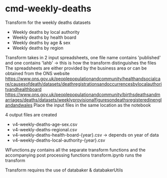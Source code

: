 # cmd-weekly-deaths

Transform for the weekly deaths datasets
- Weekly deaths by local authority
- Weekly deaths by health board
- Weekly deaths by age & sex
- Weekly deaths by region

Transform takes in 2 input spreadsheets, one file name contains 'published' and one contains 'lahb' -> this is how the transform distinguishes the files
The spreadsheets are either provided by the business area or can be obtained from the ONS website 
https://www.ons.gov.uk/peoplepopulationandcommunity/healthandsocialcare/causesofdeath/datasets/deathregistrationsandoccurrencesbylocalauthorityandhealthboard
https://www.ons.gov.uk/peoplepopulationandcommunity/birthsdeathsandmarriages/deaths/datasets/weeklyprovisionalfiguresondeathsregisteredinenglandandwales
Place the input files in the same location as the notebook

4 output files are created
- v4-weekly-deaths-age-sex.csv 
- v4-weekly-deaths-regional.csv 
- v4-weekly-deaths-health-board-{year}.csv -> depends on year of data
- v4-weekly-deaths-local-authority-{year}.csv

WFunctions.py contains all the separate transform functions and the accompanying post processing functions
transform.ipynb runs the transform

Transform requires the use of databaker & databakerUtils
